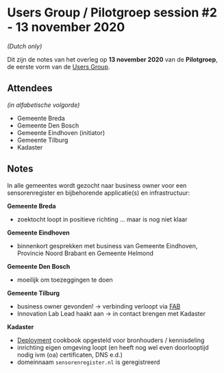 # Users Group / Pilotgroep session #2 - 13 november 2020

_(Dutch only)_

Dit zijn de notes van het overleg op **13 november 2020** van de **Pilotgroep**, de eerste vorm van de [Users Group](../UsersGroup.md).

## Attendees

_(in alfabetische volgorde)_

- Gemeente Breda
- Gemeente Den Bosch
- Gemeente Eindhoven (initiator)
- Gemeente Tilburg
- Kadaster

## Notes

In alle gemeentes wordt gezocht naar business owner voor een sensorenregister en bijbehorende applicatie(s) en infrastructuur:

**Gemeente Breda**

- zoektocht loopt in positieve richting ... maar is nog niet klaar

**Gemeente Eindhoven**

- binnenkort gesprekken met business van Gemeente Eindhoven, Provincie Noord Brabant en Gemeente Helmond

**Gemeente Den Bosch**

  - moeilijk om toezeggingen te doen

**Gemeente Tilburg**

  - business owner gevonden! -> verbinding verloopt via [FAB](../FAB.md)
  - Innovation Lab Lead haakt aan -> in contact brengen met Kadaster

**Kadaster**

  - [Deployment](../Deployment.md) cookbook opgesteld voor bronhouders / kennisdeling
  - inrichting eigen omgeving loopt (en heeft nog wel even doorlooptijd nodig ivm (oa) certificaten, DNS e.d.)
  - domeinnaam `sensorenregister.nl` is geregistreerd
